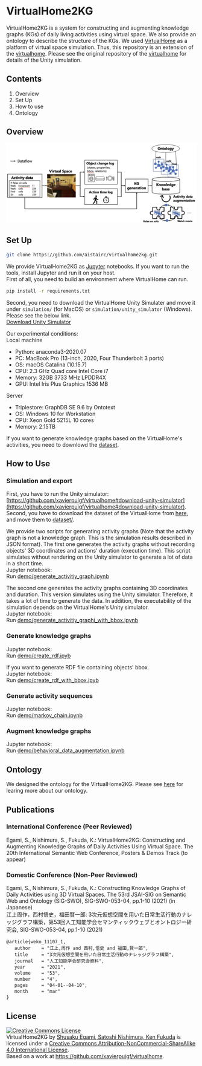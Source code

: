 # VirtualHome2KG
VirtualHome2KG is a system for constructing and augmenting knowledge graphs (KGs) of daily living activities using virtual space. We also provide an ontology to describe the structure of the KGs.
We used [VirtualHome](http://virtual-home.org/) as a platform of virtual space simulation. Thus, this repository is an extension of the [virtualhome](https://github.com/xavierpuigf/virtualhome).
Please see the original repository of the [virtualhome](https://github.com/xavierpuigf/virtualhome) for details of the Unity simulation. 

## Contents
1. Overview
2. Set Up
3. How to use
4. Ontology
<!--5. Knowledge graphs-->

## Overview

![overview](image/overview.png "Overview of VirtualHome2KG")

## Set Up

```bash
git clone https://github.com/aistairc/virtualhome2kg.git
```
We provide VirtualHome2KG as [Jupyter](https://jupyter.org/) notebooks. If you want to run the tools, install Jupyter and run it on your host.
<br/>
First of all, you need to build an environment where VirtualHome can run.
```bash
pip install -r requirements.txt
```
Second, you need to download the VirtualHome Unity Simulater and move it under `simulation/` (for MacOS) or `simulation/unity_simulator` (Windows).  
Please see the below link.  
[Download Unity Simulator
](https://github.com/xavierpuigf/virtualhome/blob/master/README.md#download-unity-simulator)  

Our experimental conditions:  
Local machine  
- Python: anaconda3-2020.07
- PC: MacBook Pro (13-inch, 2020, Four Thunderbolt 3 ports)
- OS: macOS Catalina (10.15.7)
- CPU: 2.3 GHz Quad core Intel Core i7
- Memory: 32GB 3733 MHz LPDDR4X
- GPU: Intel Iris Plus Graphics 1536 MB
  
Server  
- Triplestore: GraphDB SE 9.6 by Ontotext
- OS: Windows 10 for Workstation
- CPU: Xeon Gold 5215L 10 cores
- Memory: 2.15TB
  
If you want to generate knowledge graphs based on the VirtualHome's activities, you need to downlowd the [dataset](https://github.com/xavierpuigf/virtualhome/tree/master/simulation#dataset).

## How to Use

### Simulation and export
First, you have to run the Unity simulator: [https://github.com/xavierpuigf/virtualhome#download-unity-simulator](https://github.com/xavierpuigf/virtualhome#download-unity-simulator).  
Second, you have to download the dataset of the VirtualHome from [here](http://virtual-home.org/release/programs/programs_processed_precond_nograb_morepreconds.zip), and move them to [dataset/](dataset/).  
<!--Script:  
```bash
cd scripts
python simulation_export.py [activity class (e.g., HygieneStyling, BedTimeSleep, and EatingDrinking)]
```-->
We provide two scripts for generating activity graphs (Note that the activity graph is not a knowledge graph. This is the simulation results described in JSON format).
The first one generates the activity graphs without recording objects' 3D coordinates and actions' duration (execution time). This script simulates without rendering on the Unity simulator to generate a lot of data in a short time.  
Jupyter notebook:  
Run [demo/generate_activitiy_graph.ipynb](demo/generate_activity_graph.ipynb)
  
The second one generates the activity graphs containing 3D coordinates and duration. This version simulates using the Unity simulator. Therefore, it takes a lot of time to generate the data. In addition, the executability of the simulation depends on the VirtualHome's Unity simulator.  
Jupyter notebook:  
Run [demo/generate_activitiy_graphi_with_bbox.ipynb](demo/generate_activity_graph_with_bbox.ipynb)
### Generate knowledge graphs
<!--Script:  
```bash
cd scripts
python create_rdf.py [activity name (folder name of the simulation results)]
```-->
Jupyter notebook:  
Run [demo/create_rdf.ipyb](demo/create_rdf.ipynb)
  
If you want to generate RDF file containing objects' bbox.  
Jupyter notebook:  
Run [demo/create_rdf_with_bbox.ipyb](demo/create_rdf_with_bbox.ipynb)
### Generate activity sequences
<!--Script:  
```bash
cd scripts
python markov_chain.py
```-->
Jupyter notebook:  
Run [demo/markov_chain.ipynb](demo/markov_chain.ipynb)

### Augment knowledge graphs
<!--```bash
cd scripts
python behavioral_data_augmentation.py
```-->
Jupyter notebook:  
Run [demo/behavioral_data_augmentation.ipynb](demo/behavioral_data_augmentation.ipynb)

## Ontology
We designed the ontology for the VirtualHome2KG. Please see [here](ontology) for learing more about our ontology.

## Publications
### International Conference (Peer Reviewed)
Egami, S., Nishimura, S., Fukuda, K.: VirtualHome2KG: Constructing and Augmenting Knowledge Graphs of Daily Activities Using Virtual Space. The 20th International Semantic Web Conference, Posters &amp; Demos Track (to appear)

### Domestic Conference (Non-Peer Reviewed)
Egami, S., Nishimura, S., Fukuda, K.: Constructing Knowledge Graphs of Daily Activities using 3D Virtual Spaces. The 53rd JSAI-SIG on Semantic Web and Ontology (SIG-SWO), SIG-SWO-053-04, pp.1-10 (2021) (in Japanese)  
江上周作，西村悟史，福田賢一郎: 3次元仮想空間を用いた日常生活行動のナレッジグラフ構築，第53回人工知能学会セマンティックウェブとオントロジー研究会, SIG-SWO-053-04, pp.1-10 (2021)  
```
@article{weko_11107_1,
   author    = "江上,周作 and 西村,悟史 and 福田,賢一郎",
   title     = "3次元仮想空間を用いた日常生活行動のナレッジグラフ構築",
   journal   = "人工知能学会研究会資料",
   year      = "2021",
   volume    = "53",
   number    = "4",
   pages     = "04-01--04-10",
   month     = "mar"
}
```


<!--## Knowledge graphs
As samples, we generate several activity KGs. Please see [here](demo/graph_state_list).
-->
## License

<a rel="license" href="http://creativecommons.org/licenses/by-nc-sa/4.0/"><img alt="Creative Commons License" style="border-width:0" src="https://i.creativecommons.org/l/by-nc-sa/4.0/88x31.png" /></a><br /><span xmlns:dct="http://purl.org/dc/terms/" property="dct:title">VirtualHome2KG</span> by <a xmlns:cc="http://creativecommons.org/ns#" href="https://github.com/aistairc/virtualhome2kg/" property="cc:attributionName" rel="cc:attributionURL">Shusaku Egami, Satoshi Nishimura, Ken Fukuda</a> is licensed under a <a rel="license" href="http://creativecommons.org/licenses/by-nc-sa/4.0/">Creative Commons Attribution-NonCommercial-ShareAlike 4.0 International License</a>.<br />Based on a work at <a xmlns:dct="http://purl.org/dc/terms/" href="https://github.com/xavierpuigf/virtualhome" rel="dct:source">https://github.com/xavierpuigf/virtualhome</a>.
